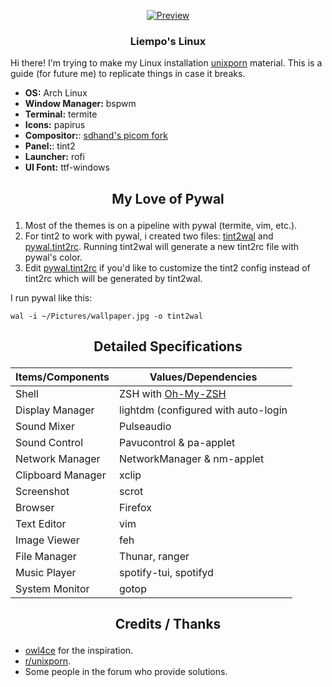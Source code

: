 <p align="center"><a name="top" href="https://github.com/liempo/dots"><img src="https://thumbs.gfycat.com/AccurateYawningAnchovy-size_restricted.gif" alt="Preview" align="center"></a></p>

### <p align="center"> Liempo's Linux </p>
Hi there! I'm trying to make my Linux installation [unixporn](https://reddit.com/r/unixporn) material. This is a guide (for future me) to replicate things in case it breaks.
- **OS:** Arch Linux
- **Window Manager:** bspwm
- **Terminal:** termite
- **Icons:** papirus
- **Compositor:**: [sdhand's picom fork](https://github.com/sdhand/picom)
- **Panel:**: tint2
- **Launcher:** rofi
- **UI Font:** ttf-windows

## <p align="center">My Love of Pywal</p>
1. Most of the themes is on a pipeline with pywal (termite, vim, etc.). 
2. For tint2 to work with pywal, i created two files: [tint2wal](https://github.com/liempo/dots/blob/master/.bin/tint2wal) and [pywal.tint2rc](https://github.com/liempo/dots/blob/master/.config/tint2/pywal.tint2rc). Running tint2wal will generate a new tint2rc file with pywal's color. 
3. Edit [pywal.tint2rc](https://github.com/liempo/dots/blob/master/.config/tint2/pywal.tint2rc) if you'd like to customize the tint2 config instead of tint2rc which will be generated by tint2wal.

I run pywal like this:
```
wal -i ~/Pictures/wallpaper.jpg -o tint2wal
```

 ## <p align="center">Detailed Specifications</p>
| Items/Components     | Values/Dependencies                                                                                  |
|----------------------|------------------------------------------------------------------------------------------------------|
| Shell                | ZSH with [Oh-My-ZSH](https://github.com/ohmyzsh/ohmyzsh)                                             |
| Display Manager      | lightdm (configured with auto-login                                                                  |
| Sound Mixer          | Pulseaudio                                                                                           |
| Sound Control        | Pavucontrol & pa-applet                                                                              |
| Network Manager      | NetworkManager & nm-applet                                                                           |
| Clipboard Manager    | xclip                                                                                                |
| Screenshot           | scrot                                                                                                |
| Browser              | Firefox                                                                                              |
| Text Editor          | vim                                                                                                  |
| Image Viewer         | feh                                                                                                  |
| File Manager         | Thunar, ranger                                                                                       |
| Music Player         | spotify-tui, spotifyd                                                                                |
| System Monitor       | gotop                                                                                                |

## <p align="center">Credits / Thanks</p>
- [owl4ce](https://github.com/owl4ce) for the inspiration.
- [r/unixporn](https://www.reddit.com/r/unixporn/).
- Some people in the forum who provide solutions.
